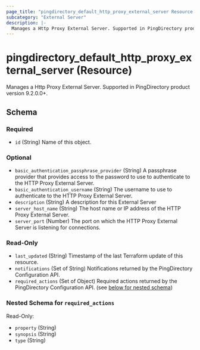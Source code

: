 ```yaml
---
page_title: "pingdirectory_default_http_proxy_external_server Resource - terraform-provider-pingdirectory"
subcategory: "External Server"
description: |-
  Manages a Http Proxy External Server. Supported in PingDirectory product version 9.2.0.0+.
---
```


# pingdirectory_default_http_proxy_external_server (Resource)

Manages a Http Proxy External Server. Supported in PingDirectory product version 9.2.0.0+.



<!-- schema generated by tfplugindocs -->
## Schema

### Required

- `id` (String) Name of this object.

### Optional

- `basic_authentication_passphrase_provider` (String) A passphrase provider that provides access to the password to use to authenticate to the HTTP Proxy External Server.
- `basic_authentication_username` (String) The username to use to authenticate to the HTTP Proxy External Server.
- `description` (String) A description for this External Server
- `server_host_name` (String) The host name or IP address of the HTTP Proxy External Server.
- `server_port` (Number) The port on which the HTTP Proxy External Server is listening for connections.

### Read-Only

- `last_updated` (String) Timestamp of the last Terraform update of this resource.
- `notifications` (Set of String) Notifications returned by the PingDirectory Configuration API.
- `required_actions` (Set of Object) Required actions returned by the PingDirectory Configuration API. (see [below for nested schema](#nestedatt--required_actions))

<a id="nestedatt--required_actions"></a>
### Nested Schema for `required_actions`

Read-Only:

- `property` (String)
- `synopsis` (String)
- `type` (String)

